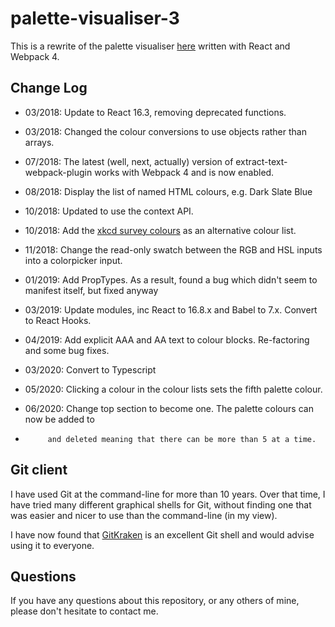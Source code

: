 # palette-visualiser-3

This is a rewrite of the palette visualiser
[here](https://github.com/JulianNicholls/Palette-Visualiser)
written with React and Webpack 4.

## Change Log

* 03/2018: Update to React 16.3, removing deprecated functions.
* 03/2018: Changed the colour conversions to use objects rather than arrays.

* 07/2018: The latest (well, next, actually) version of extract-text-webpack-plugin
           works with Webpack 4 and is now enabled.

* 08/2018: Display the list of named HTML colours, e.g. Dark Slate Blue

* 10/2018: Updated to use the context API.
* 10/2018: Add the [xkcd survey colours](https://blog.xkcd.com/2010/05/03/color-survey-results)
           as an alternative colour list.

* 11/2018: Change the read-only swatch between the RGB and HSL inputs into a
           colorpicker input.

* 01/2019: Add PropTypes. As a result, found a bug which didn't seem to manifest
           itself, but fixed anyway

* 03/2019: Update modules, inc React to 16.8.x and Babel to 7.x. Convert to
           React Hooks.

* 04/2019: Add explicit AAA and AA text to colour blocks. Re-factoring and some
           bug fixes.

* 03/2020: Convert to Typescript

* 05/2020: Clicking a colour in the colour lists sets the fifth palette colour.

* 06/2020: Change top section to become one. The palette colours can now be added to 
*          and deleted meaning that there can be more than 5 at a time.       

## Git client

I have used Git at the command-line for more than 10 years. Over that time, I have tried
many different graphical shells for Git, without finding one that was easier
and nicer to use than the command-line (in my view).

I have now found that [GitKraken](https://www.gitkraken.com) is an excellent
Git shell and would advise using it to everyone.

## Questions

If you have any questions about this repository, or any others of mine, please
don't hesitate to contact me.
